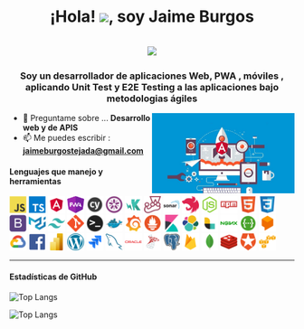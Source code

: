 <h1 align="center">¡Hola! <img src="https://raw.githubusercontent.com/iampavangandhi/iampavangandhi/master/gifs/Hi.gif" width="30px">, soy Jaime Burgos</h1>
 <p align="center"><br/>
   <a href="https://www.linkedin.com/in/jaime-burgos-tejada-a45697203/">
    <img src="https://img.shields.io/badge/LinkedIn-0077B5?style=for-the-badge&logo=linkedin&logoColor=white">
  </a>
</p>

<h3 align="center">Soy un desarrollador de aplicaciones Web, PWA , móviles , aplicando Unit Test y E2E Testing a las aplicaciones bajo metodologias ágiles</h3>

<img width="50%" align="right"  src="assets/images/super-angular-developer.jpg" />

- 💬 Preguntame sobre ... **Desarrollo web y de APIS**
- 📫 Me puedes escribir : **jaimeburgostejada@gmail.com**

<h4>Lenguajes que manejo y herramientas</h4>

<!-- Iconos proporcionados por https://devicon.dev/ -->

<div align="left">
<img width="30px" height="30px" alt="Javascript" src="assets/technologies/javascript.svg" />
<img width="30px" height="30px" alt="Typescript" src="assets/technologies/typescript.svg" />
<img width="30px" height="30px" alt="Angular" src="assets/technologies/angular.svg" />
<img width="30px" height="30px" alt="PWA" src="assets/technologies/pwa.png" >
<img width="30px" height="30px" alt="Cypress" src="assets/technologies/cypress.png"   />
<img width="30px" height="30px" alt="Jasmine" src="assets/technologies/jasmine.svg"  />
<img width="30px" height="30px" alt="Karma" src="assets/technologies/karma.png" >
<img width="30px" height="30px" alt="Jest" src="assets/technologies/jest.svg" />
<img width="30px" height="30px" alt="SonarQube" src="assets/technologies/sonar.webp">
<img width="30px" height="30px" alt="NestJS" src="assets/technologies/nestjs.svg"  />
<img width="30px" height="30px" alt="NodeJS" src="assets/technologies/nodejs.svg" />
<img width="30px" height="30px" alt="NPM"  src="assets/technologies/npm.svg" >
<img width="30px" height="30px" alt="HTML5" src="assets/technologies/html5.svg"  />
<img width="30px" height="30px" alt="CSS3" src="assets/technologies/css3.svg"  />
<img width="30px" height="30px" alt="Bootstrap" src="assets/technologies/bootstrap.svg"   />
<img width="30px" height="30px" alt="Material UI" src="assets/technologies/materialui.svg" />
<img width="30px" height="30px" alt="TailwindCSS" src="assets/technologies/TailwindCSS.svg" />
<img width="30px" height="30px" alt="Git" src="assets/technologies/git.svg" />
<img width="30px" height="30px" alt="Terminal" src="assets/technologies/terminal.png" >
<img width="30px" height="30px" alt="Docker" src="assets/technologies/docker.svg" >
<img width="30px" height="30px" alt="Grafana" src="assets/technologies/grafana.svg" >
<img width="30px" height="30px" alt="Prometheus" src="assets/technologies/prometheus.svg" >
<img width="30px" height="30px" alt="Kibana" src="assets/technologies/kibana.svg" >
<img width="30px" height="30px" alt="Elasticsearch" src="assets/technologies/elasticsearch.svg" >
<img width="30px" height="30px" alt="Logstash" src="assets/technologies/logstash.svg" >
<img width="30px" height="30px" alt="Nginx" src="assets/technologies/nginx.svg" >
<img width="30px" height="30px" alt="Swagger" src="assets/technologies/swagger.svg" >
<img width="30px" height="30px" alt="DialogFlow" src="assets/technologies/dialogflow.png" >
<img width="30px" height="30px" alt="Google Cloud" src="assets/technologies/google-cloud.svg"  />
<img width="30px" height="30px" alt="Facebook API" src="assets/technologies/facebook.svg" />
<img width="30px" height="30px" alt="PowerBI" src="assets/technologies/power-bi.svg" >
<img width="30px" height="30px" alt="WordPess" src="assets/technologies/wordpress.png"  >
<img width="30px" height="30px" alt="JIRA"  src="assets/technologies/jira.svg"  />
<img width="30px" height="30px" alt="MySQL" src="assets/technologies/mysql.svg"  />
<img width="30px" height="30px" alt="OracleDB" src="assets/technologies/oracle.svg" />
<img width="30px" height="30px"  alt="MSSQLServer" src="assets/technologies/ms-sql-server.png"  />
<img width="30px" height="30px" alt="PostgreSQL" src="assets/technologies/postgresql.svg" />
<img width="30px" height="30px" alt="Firebase" src="assets/technologies/firebase.png" />
<img width="30px" height="30px" alt="MongoDB" src="assets/technologies/mongodb.svg" />
<img width="30px" height="30px" alt="Redis" src="assets/technologies/redis.svg" />
<img width="30px" height="30px" alt="Auth0" src="assets/technologies/auth0.svg" />
<img width="30px" height="30px" alt="AWS" src="assets/technologies/aws.svg" />
</div>

<hr>

<h4>Estadísticas de GitHub</h4>

![Top Langs](https://github-readme-stats.vercel.app/api?username=SkyZeroZx&&show_icons=true&title_color=ffffff&icon_color=dd0531&text_color=daf7dc&bg_color=151515)

![Top Langs](https://github-readme-stats.vercel.app/api/top-langs/?username=SkyZeroZx&langs_count=8&count_private=true&layout=compact&&show_icons=true&title_color=ffffff&icon_color=dd0531&text_color=daf7dc&bg_color=151515)
